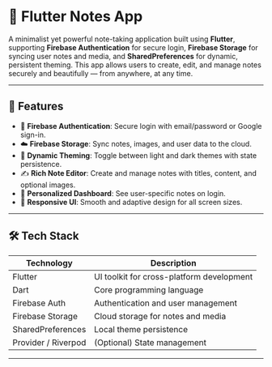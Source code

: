 # 📝 Flutter Notes App

A minimalist yet powerful note-taking application built using **Flutter**, supporting **Firebase Authentication** for secure login, **Firebase Storage** for syncing user notes and media, and **SharedPreferences** for dynamic, persistent theming. This app allows users to create, edit, and manage notes securely and beautifully — from anywhere, at any time.

---

## 🚀 Features

- 🔐 **Firebase Authentication**: Secure login with email/password or Google sign-in.
- ☁️ **Firebase Storage**: Sync notes, images, and user data to the cloud.
- 🎨 **Dynamic Theming**: Toggle between light and dark themes with state persistence.
- ✍️ **Rich Note Editor**: Create and manage notes with titles, content, and optional images.
- 📁 **Personalized Dashboard**: See user-specific notes on login.
- 📲 **Responsive UI**: Smooth and adaptive design for all screen sizes.

---

## 🛠️ Tech Stack

| Technology            | Description                                  |
|------------------------|----------------------------------------------|
| Flutter               | UI toolkit for cross-platform development     |
| Dart                  | Core programming language                     |
| Firebase Auth         | Authentication and user management            |
| Firebase Storage      | Cloud storage for notes and media             |
| SharedPreferences     | Local theme persistence                       |
| Provider / Riverpod   | (Optional) State management                   |

---

